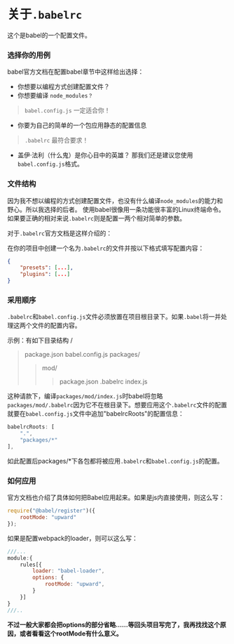 # 关于`.babelrc`
这个是babel的一个配置文件。




### 选择你的用例
babel官方文档在配置babel章节中这样给出选择：
- 你想要以编程方式创建配置文件？
- 你想要编译 `node_modules？`
> `babel.config.js` 一定适合你！
- 你要为自己的简单的一个包应用静态的配置信息
> `.babelrc` 最符合要求！
- 盖伊·法利（什么鬼）是你心目中的英雄？
    那我们还是建议您使用`babel.config.js`格式。




### 文件结构
因为我不想以编程的方式创建配置文件，也没有什么编译`node_modules`的能力和野心。所以我选择的后者。
使用babel很像用一条功能很丰富的Linux终端命令。如果要正确的相对来说`.babelrc`则是配置一两个相对简单的参数。

对于`.babelrc`官方文档是这样介绍的：

在你的项目中创建一个名为`.babelrc`的文件并按以下格式填写配置内容：
```JSON
{
    "presets": [...],
    "plugins": [...]
}
```




### 采用顺序
`.babelrc`和`babel.config.js`文件必须放置在项目根目录下。如果`.babel`将一并处理这两个文件的配置内容。

示例：有如下目录结构
/
> package.json
> babel.config.js
> packages/
>> mod/
>>> package.json
>>> .babelrc
>>> index.js

这种请款下，编译`packages/mod/index.js`时babel将忽略`packages/mod/.babelrc`因为它不在根目录下。想要应用这个`.babelrc`文件的配置就要在`babel.config.js`文件中追加"babelrcRoots"的配置信息：
```javascript
babelrcRoots: [
    ".",
    "packages/*"
],
```
如此配置后packages/*下各包都将被应用`.babelrc`和`babel.config.js`的配置。



### 如何应用
官方文档也介绍了具体如何把Babel应用起来。如果是js内直接使用，则这么写：
```javascript
require("@babel/register")({
    rootMode: "upward"
});
```
如果是配置webpack的loader，则可以这么写：
```javascript
///...
module:{
    rules[{
        loader: "babel-loader",
        options: {
            rootMode: "upward",
        }
    }]
}
///..
```
__不过一般大家都会把options的部分省略……等回头项目写完了，我再找找这个原因，或者看看这个rootMode有什么意义。__
